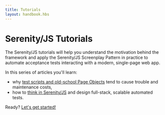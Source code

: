 ```yaml
---
title: Tutorials
layout: handbook.hbs
---
```

# Serenity/JS Tutorials

The Serenity/JS tutorials will help you understand the motivation behind the framework and apply the
Serenity/JS Screenplay Pattern in practice to automate acceptance tests interacting with a modern, single-page web app.

In this series of articles you'll learn:
- why [test scripts and old-school Page Objects](/handbook/tutorials/the-trouble-with-test-scripts.html) tend to cause trouble and maintenance costs,
- how to [think in Serenity/JS](/handbook/tutorials/thinking-in-serenity-js) and design full-stack, scalable automated tests.

Ready? [Let's get started!](/handbook/tutorials/the-trouble-with-test-scripts.html)
